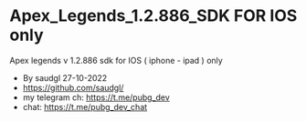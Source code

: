 # Apex_Legends_1.2.886_SDK FOR IOS only
Apex legends v 1.2.886 sdk for IOS ( iphone - ipad ) only


* By saudgl 27-10-2022
* https://github.com/saudgl/
* my telegram ch: https://t.me/pubg_dev
* chat: https://t.me/pubg_dev_chat
